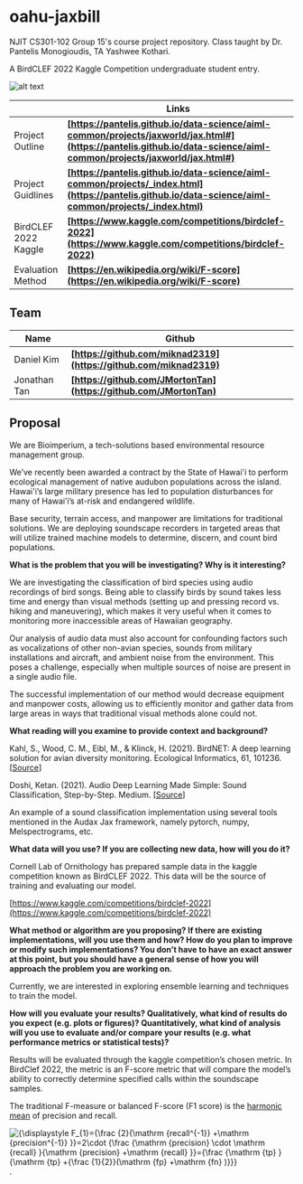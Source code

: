 # oahu-jaxbill

NJIT CS301-102 Group 15's course project repository.
Class taught by Dr. Pantelis Monogioudis, TA Yashwee Kothari.

A BirdCLEF 2022 Kaggle Competition undergraduate student entry.

![alt text](https://cdn.download.ams.birds.cornell.edu/api/v1/asset/78545161/1800)

|  | Links |
|--|--|
| Project Outline | **[https://pantelis.github.io/data-science/aiml-common/projects/jaxworld/jax.html#](https://pantelis.github.io/data-science/aiml-common/projects/jaxworld/jax.html#)** |
| Project Guidlines | **[https://pantelis.github.io/data-science/aiml-common/projects/_index.html](https://pantelis.github.io/data-science/aiml-common/projects/_index.html)** |
| BirdCLEF 2022 Kaggle | **[https://www.kaggle.com/competitions/birdclef-2022](https://www.kaggle.com/competitions/birdclef-2022)** |
| Evaluation Method | **[https://en.wikipedia.org/wiki/F-score](https://en.wikipedia.org/wiki/F-score)** |

## Team
|Name| Github |
|--|--|
| Daniel Kim | **[https://github.com/miknad2319](https://github.com/miknad2319)** |
| Jonathan Tan | **[https://github.com/JMortonTan](https://github.com/JMortonTan)** |

## Proposal

We are Bioimperium, a tech-solutions based environmental resource management group.

We’ve recently been awarded a contract by the State of Hawai'i to perform ecological management of native audubon populations across the island. Hawai'i’s large military presence has led to population disturbances for many of Hawai’i’s at-risk and endangered wildlife.

Base security, terrain access, and manpower are limitations for traditional solutions. We are deploying soundscape recorders in targeted areas that will utilize trained machine models to determine, discern, and count bird populations.

**What is the problem that you will be investigating? Why is it interesting?**

We are investigating the classification of bird species using audio recordings of bird songs. Being able to classify birds by sound takes less time and energy than visual methods (setting up and pressing record vs. hiking and maneuvering), which makes it very useful when it comes to monitoring more inaccessible areas of Hawaiian geography.

Our analysis of audio data must also account for confounding factors such as vocalizations of other non-avian species, sounds from military installations and aircraft, and ambient noise from the environment. This poses a challenge, especially when multiple sources of noise are present in a single audio file.

The successful implementation of our method would decrease equipment and manpower costs, allowing us to efficiently monitor and gather data from large areas in ways that traditional visual methods alone could not.

**What reading will you examine to provide context and background?**

Kahl, S., Wood, C. M., Eibl, M., & Klinck, H. (2021). BirdNET: A deep learning solution for avian diversity monitoring. Ecological Informatics, 61, 101236. [[Source](https://www.sciencedirect.com/science/article/pii/S1574954121000273)]

Doshi, Ketan. (2021). Audio Deep Learning Made Simple: Sound Classification, Step-by-Step. Medium. [[Source](https://towardsdatascience.com/audio-deep-learning-made-simple-sound-classification-step-by-step-cebc936bbe5.)]

An example of a sound classification implementation using several tools mentioned in the Audax Jax framework, namely pytorch, numpy, Melspectrograms, etc.

**What data will you use? If you are collecting new data, how will you do it?**

Cornell Lab of Ornithology has prepared sample data in the kaggle competition known as BirdCLEF 2022. This data will be the source of training and evaluating our model.

[https://www.kaggle.com/competitions/birdclef-2022](https://www.kaggle.com/competitions/birdclef-2022)

**What method or algorithm are you proposing? If there are existing implementations, will you use them and how? How do you plan to improve or modify such implementations? You don’t have to have an exact answer at this point, but you should have a general sense of how you will approach the problem you are working on.**

Currently, we are interested in exploring ensemble learning and techniques to train the model.

**How will you evaluate your results? Qualitatively, what kind of results do you expect (e.g. plots or figures)? Quantitatively, what kind of analysis will you use to evaluate and/or compare your results (e.g. what performance metrics or statistical tests)?**

Results will be evaluated through the kaggle competition’s chosen metric. In BirdClef 2022, the metric is an F-score metric that will compare the model’s ability to correctly determine specified calls within the soundscape samples.  
  
The traditional F-measure or balanced F-score (F1 score) is the [harmonic mean](https://en.wikipedia.org/wiki/Harmonic_mean#Harmonic_mean_of_two_numbers) of precision and recall.

![{\displaystyle F_{1}={\frac {2}{\mathrm {recall^{-1}} +\mathrm {precision^{-1}} }}=2\cdot {\frac {\mathrm {precision} \cdot \mathrm {recall} }{\mathrm {precision} +\mathrm {recall} }}={\frac {\mathrm {tp} }{\mathrm {tp} +{\frac {1}{2}}(\mathrm {fp} +\mathrm {fn} )}}}](https://wikimedia.org/api/rest_v1/media/math/render/svg/4179c69cf1dde8418c4593177521847e862e7df8).


